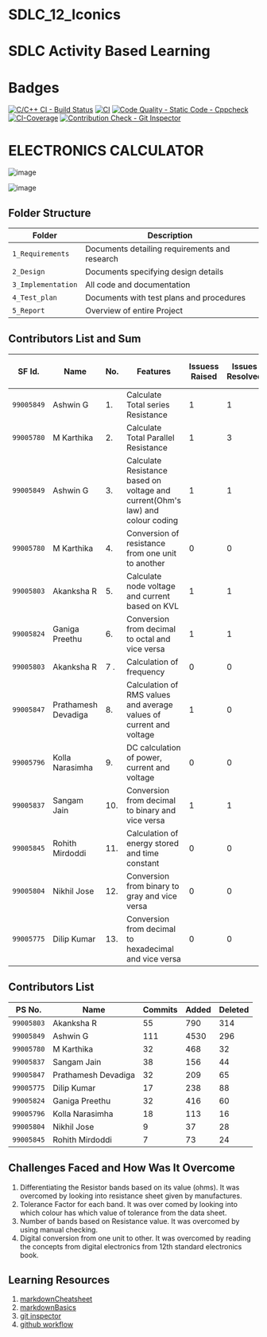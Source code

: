 # SDLC_12_Iconics

# SDLC Activity Based Learning

# Badges
[![C/C++ CI - Build Status](https://github.com/dilipkumar26/SDLC_12_Iconics/actions/workflows/c-cpp.yml/badge.svg)](https://github.com/dilipkumar26/SDLC_12_Iconics/actions/workflows/c-cpp.yml)
[![CI](https://github.com/dilipkumar26/SDLC_12_Iconics/actions/workflows/main.yml/badge.svg)](https://github.com/dilipkumar26/SDLC_12_Iconics/actions/workflows/main.yml)
[![Code Quality - Static Code - Cppcheck](https://github.com/dilipkumar26/SDLC_12_Iconics/actions/workflows/code_quality.yml/badge.svg)](https://github.com/dilipkumar26/SDLC_12_Iconics/actions/workflows/code_quality.yml)
[![CI-Coverage](https://github.com/dilipkumar26/SDLC_12_Iconics/actions/workflows/code-coverage.yml/badge.svg)](https://github.com/dilipkumar26/SDLC_12_Iconics/actions/workflows/code-coverage.yml)
[![Contribution Check - Git Inspector](https://github.com/dilipkumar26/SDLC_12_Iconics/actions/workflows/gitinspector.yml/badge.svg)](https://github.com/dilipkumar26/SDLC_12_Iconics/actions/workflows/gitinspector.yml)
# ELECTRONICS CALCULATOR


![image](https://user-images.githubusercontent.com/67604549/130068222-b4dda5ed-6d9c-456c-8e2f-37955c1cbefe.png)


![image](https://user-images.githubusercontent.com/67604549/130070579-5cc33596-27d3-492b-bc95-d4b1a789c892.png)


## Folder Structure
Folder             | Description
-------------------| -----------------------------------------
`1_Requirements`   | Documents detailing requirements and research
`2_Design`         | Documents specifying design details
`3_Implementation` | All code and documentation
`4_Test_plan`      | Documents with test plans and procedures
`5_Report`         | Overview of entire Project



## Contributors List and Sum
SF Id. |  Name                  | No.  |  Features                          | Issuess Raised |Issues Resolved|No Test Cases|Test Case Pass|
-------|------------------------|------|------------------------------------|----------------|---------------|-------------|--------------|
`99005849` | Ashwin G          |1.    |Calculate Total series Resistance   |  1            |  1          | 4     | 4  |  
`99005780` | M Karthika        |2.    |Calculate Total Parallel Resistance  |  1            |  3           |3         | 3|   
`99005849` | Ashwin G          |3.    |Calculate Resistance based on voltage and current(Ohm's law) and colour coding |  1            |  1          | 4        | 4 | 
`99005780` | M Karthika| 4. | Conversion of resistance from one unit to another| 0 | 0| 4|4|
`99005803` | Akanksha R        |5.    |Calculate node voltage and current based on KVL |  1            |  1          | 2        | 2|  
`99005824 `| Ganiga Preethu| 6. | Conversion from decimal to octal and vice versa| 1 |1| 4|4|
`99005803 `        | Akanksha R |7 . | Calculation of frequency | 0| 0| 2 | 2 |
`99005847`       | Prathamesh Devadiga | 8. |Calculation of RMS values and average values of current and voltage| 1 | 0 | 3|3|
`99005796`         | Kolla Narasimha | 9. |DC calculation of power, current and voltage | 0 | 0 | 3 | 3|
`99005837`        | Sangam Jain | 10. | Conversion from decimal to binary and vice versa | 1 | 1 | 8 | 8 |
`99005845`         | Rohith Mirdoddi| 11. | Calculation of energy stored and time constant | 0 | 0 | 4 | 4 |
`99005804`         | Nikhil Jose | 12. | Conversion from binary to gray and vice versa| 0 | 0 | 8 | 8 |
`99005775`      | Dilip Kumar | 13. | Conversion from decimal to hexadecimal and vice versa | 0 | 0 | 7 | 7 |
                 
           



   

## Contributors List
PS No.           | Name | Commits| Added| Deleted |
-----------------|-------------------|-----|--------|------|
`99005803`         | Akanksha R| 55|790|314|
`99005849`        | Ashwin G | 111 | 4530 | 296 |
`99005780`         | M Karthika | 32 | 468 | 32 |
`99005837`        | Sangam Jain | 38 | 156 | 44 |
`99005847`       | Prathamesh Devadiga|32 | 209 | 65 |
`99005775`      | Dilip Kumar | 17 | 238 | 88 |
`99005824`     | Ganiga Preethu | 32| 416 | 60|
`99005796`         | Kolla Narasimha |18 | 113 | 16 |
`99005804`         | Nikhil Jose |9 | 37 | 28 |
`99005845`         | Rohith Mirdoddi |7 | 73 | 24 |
                 
           


## Challenges Faced and How Was It Overcome

1. Differentiating the Resistor bands based on its value (ohms). It was overcomed by looking into resistance sheet given by manufactures.
2. Tolerance Factor for each band. It was over comed by looking into which colour has which value of tolerance from the data sheet.
3. Number of bands based on Resistance value. It was overcomed by using manual checking.
4. Digital conversion from one unit to other. It was overcomed by reading the concepts from digital electronics from 12th standard electronics book.



## Learning Resources
1. [markdownCheatsheet](https://github.com/adam-p/markdown-here/wiki/Markdown-Cheatsheet)
2. [markdownBasics](https://guides.github.com/features/mastering-markdown/)
3. [git inspector](https://github.com/ejwa/gitinspector.git)
4. [github workflow](https://docs.github.com/en/actions/learn-github-action)



